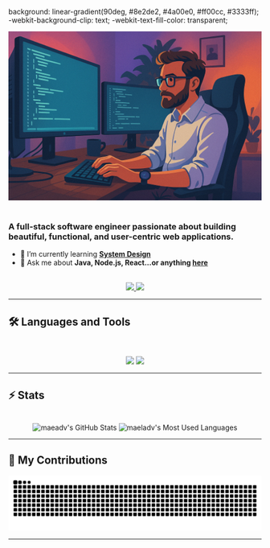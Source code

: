 background: linear-gradient(90deg, #8e2de2, #4a00e0, #ff00cc, #3333ff);
-webkit-background-clip: text;
-webkit-text-fill-color: transparent;

<div align="center">
    <img src="https://github.com/maeladv/maeladv/blob/main/github_illu_paysage.png" alt="Banner of a developer sitting in front of a desk" width=768 heigh=512>
</div>

<h1 align="center" style="background: linear-gradient(90deg, #8e2de2, #4a00e0, #ff00cc, #3333ff);>
    <img src="https://readme-typing-svg.herokuapp.com/?font=Inter&size=48&center=true&vCenter=true&width=500&height=70&color=ff6ec4&duration=4000&lines=Hi+There!+👋;+I'm+Mael!;" />
</h1>

### A full-stack software engineer passionate about building beautiful, functional, and user-centric web applications.

- 🌱 I’m currently learning **[System Design](https://blog.bytebytego.com/p/free-system-design-pdf-158-pages)**
- 💬 Ask me about **Java, Node.js, React...or anything [here](https://github.com/{USERNAME}/{USERNAME}/issues)**

<br>

<div align="center">
  <a href="mailto:advissemael@gmail.com">
    <img src="https://img.shields.io/badge/Gmail-333333?style=for-the-badge&logo=gmail&logoColor=red" />
  </a>
  <a href="https://www.linkedin.com/in/mael-advisse-13b360292/" target="_blank">
    <img src="https://img.shields.io/badge/LinkedIn-0077B5?style=for-the-badge&logo=linkedin&logoColor=white" target="_blank" />
  </a>
</div>

<hr>

## 🛠️ Languages and Tools

<br>

<p align="center">
  <img src="https://skillicons.dev/icons?i=java,spring,ts,nodejs,react,nextjs,mongodb,postgres,prisma" />
  <img src="https://skillicons.dev/icons?i=html,css,sass,tailwind,js,vue,redux,d3,git,postman,figma" />
</p>

<hr>

## ⚡️ Stats

<br>

<div align=center>
  <img width=390 src="https://github-readme-stats.vercel.app/api?username=maeladv&theme=synthwave&count_private=true&show_icons=true&rank_icon=github&locale=en" alt="maeadv's GitHub Stats" />
  <!--<img width=390 src="https://github-readme-streak-stats.herokuapp.com/?user=maeladv&theme=transparent&count_private=true&border_radius=10&locale=en&cache_seconds=86400" alt="maeladv's" /> -->
  <img width=325 src="https://github-readme-stats.vercel.app/api/top-langs?username=maeladv&theme=synthwave&layout=donut&hide=css&langs_count=8&border_radius=10&show_icons=true&locale=en" alt="maeladv's Most Used Languages" />
</div>

<hr>

## 🐍 My Contributions

<div align="center">
  <picture>
    <source media="(prefers-color-scheme: dark)" srcset="https://raw.githubusercontent.com/maeladv/maeladv/output/github-contribution-grid-snake-dark.svg" />
    <source media="(prefers-color-scheme: light)" srcset="https://raw.githubusercontent.com/maeladv/maeladv/output/github-contribution-grid-snake.svg" />
    <img alt="github-snake" src="https://raw.githubusercontent.com/maeladv/maeladv/output/github-contribution-grid-snake.svg" />
  </picture>
</div>

<hr>








<!--
**maeladv/maeladv** is a ✨ _special_ ✨ repository because its `README.md` (this file) appears on your GitHub profile.

Here are some ideas to get you started:

- 🔭 I’m currently working on ...
- 🌱 I’m currently learning ...
- 👯 I’m looking to collaborate on ...
- 🤔 I’m looking for help with ...
- 💬 Ask me about ...
- 📫 How to reach me: ...
- 😄 Pronouns: ...
- ⚡ Fun fact: ...
-->
